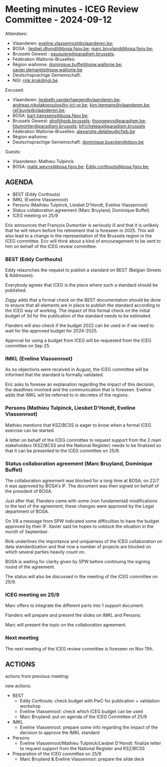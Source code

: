 # Meeting minutes - ICEG Review Committee - 2024-09-12
Attendees:

- Vlaanderen: eveline.vlassenroot@vlaanderen.be; 
- BOSA : liesbet.dhondt@bosa.fgov.be; marc.bruyland@bosa.fgov.be;
- Brussels Gewest : eauquiere@paradigm.brussels; 
- Fédération Wallonie-Bruxelles:
- Région wallonne: dominique.buffet@spw.wallonie.be; xavier.demarets@spw.wallonie.be
- Deutschsprachige Gemeinschaft:
- NGI: rink.kruk@ngi.be

Excused:

- Vlaanderen: liesbeth.vanderhaegen@vlaanderen.be; andreas.nikolakopoulos@v-ict-or.be; kim.leemans@vlaanderen.be; raf.buyle@vlaanderen.be;
- BOSA: bart.hanssens@bosa.fgov.be;
- Brussels Gewest: ahof@gob.brussels; thoogewys@paradigm.be; fdumortier@paradigm.brussels; bfricheteau@paradigm.brussels
- Fédération Wallonie-Bruxelles: alexandre.delalieu@cfwb.be
- Région wallonne: 
- Deutschsprachige Gemeinschaft: dominique.buecken@dgov.be

Guests:
- Vlaanderen: Mathieu Tulpinck
- BOSA: malik.weyns@bosa.fgov.be; Eddy.corthouts@bosa.fgov.be;

## AGENDA
- BEST (Eddy Corthouts)
- IMKL (Eveline Vlassenroot)
- Persons (Mathieu Tulpinck, Liesbet D'Hondt, Eveline Vlassenroot)
- Status collaboration agreement (Marc Bruyland, Dominique Buffet)
- ICEG meeting on 25/9

Eric announces that François Dumortier is seriously ill and that it is unlikely that he will return before his retirement that is foreseen in 2025.
This will also lead to a change in the representation of the Brussels region in the ICEG committee.
Eric will think about a kind of encouragement to be sent to him on behalf of the ICEG review committee.

### BEST (Eddy Corthouts)
Eddy relaunches the request to publish a standard on BEST (Belgian Streets & Addresses).

Everybody agrees that ICEG is the place where such a standard should be published.

Ziggy adds that a formal check on the BEST documentation should be done to ensure that all elements are in place to publish the standard according to the ICEG way of working.
The impact of this formal check on the initial budget of 3d for the publication of the standard needs to be estimated.

Flanders will also check if the budget 2022 can be used or if we need to wait for the approved budget for 2024-2025.

Approval for using a budget from ICEG will be requested from the ICEG committee on Sep 25.

### IMKL (Eveline Vlassenroot)
As no objections were received in August, the ICEG committee will be informed that the standard is formally validated.

Eric asks to foresee an explanation regarding the impact of this decision, the deadlines involved and the communication that is foreseen.
Eveline adds that IMKL will be referred to in decretes of the regions.

### Persons (Mathieu Tulpinck, Liesbet D'Hondt, Eveline Vlassenroot)
Mathieu mentions that KSZ/BCSS is eager to know when a formal ICEG exercise can be started.

A letter on behalf of the ICEG committee to request support from the 2 main stakeholders (KSZ/BCSS and the National Register) needs to be finalized so that it can be presented to the ICEG committee on 25/9.

### Status collaboration agreement (Marc Bruyland, Dominique Buffet)
The collaboration agreement was blocked for a long time at BOSA; on 22/7 it was approved by BOSA's IF.
The document was then signed on behalf of the president of BOSA.

Just after that, Flanders came with some (non fundamental) modifications to the text of the agreement; these changes were approved by the Legal department of BOSA.

On 1/8 a message from SPW indicated some difficulties to have the budget approved by their IF. Xavier said he hopes to unblock the situation in the month of September. 

Rink underlines the importance and uniqueness of the ICEG collaboration on data standardization and that now a number of projects are blocked on which several parties heavily count on. 

BOSA is waiting for clarity given by SPW before continuing the signing round of the agreement.

The status will also be discussed in the meeting of the ICEG committee on 25/9.

### ICEG meeting on 25/9
Marc offers to integrate the different parts  into 1 support document.

Flanders will prepare and present the slides on IMKL and Persons.

Marc will present the topic on the collaboration agreement.

### Next meeting
The next meeting of the ICEG review committee is foreseen on Nov 11th.

## ACTIONS
actions from previous meeting:

new actions:
- BEST
  - Eddy Corthouts: check budget with PwC for publication + validation workshop
  - Eveline Vlassenroot: check which ICEG budget can be used
  - Marc Bruyland: put on agenda of the ICEG Committee of 25/9
- IMKL
  - Eveline Vlassenroot: prepare some info regarding the impact of the decision to approve the IMKL standard
- Persons
  - Eveline Vlassenroot/Mathieu Tulpinck/Liesbet D'Hondt: finalize letter to request support from the National Register and KSZ/BCSS
- Preparation of the ICEG committee on 25/9
  - Marc Bruyland & Eveline Vlassenroot: prepare the slide deck 
